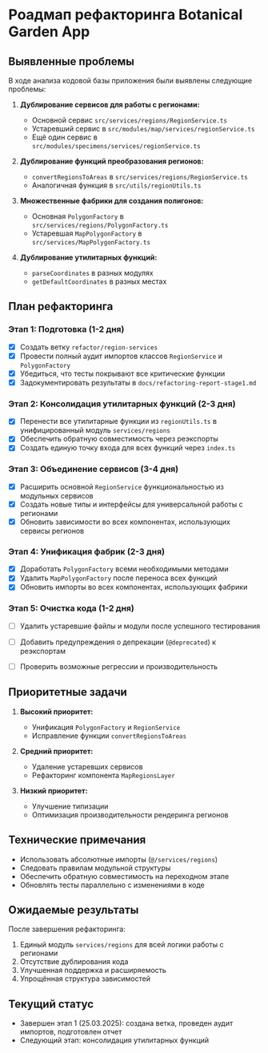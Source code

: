 # Роадмап рефакторинга Botanical Garden App

## Выявленные проблемы

В ходе анализа кодовой базы приложения были выявлены следующие проблемы:

1. **Дублирование сервисов для работы с регионами:**
   - Основной сервис `src/services/regions/RegionService.ts`
   - Устаревший сервис в `src/modules/map/services/regionService.ts`
   - Ещё один сервис в `src/modules/specimens/services/regionService.ts`

2. **Дублирование функций преобразования регионов:**
   - `convertRegionsToAreas` в `src/services/regions/RegionService.ts`
   - Аналогичная функция в `src/utils/regionUtils.ts`

3. **Множественные фабрики для создания полигонов:**
   - Основная `PolygonFactory` в `src/services/regions/PolygonFactory.ts`
   - Устаревшая `MapPolygonFactory` в `src/services/MapPolygonFactory.ts`

4. **Дублирование утилитарных функций:**
   - `parseCoordinates` в разных модулях
   - `getDefaultCoordinates` в разных местах

## План рефакторинга

### Этап 1: Подготовка (1-2 дня)
- [x] Создать ветку `refactor/region-services`
- [x] Провести полный аудит импортов классов `RegionService` и `PolygonFactory`
- [x] Убедиться, что тесты покрывают все критические функции
- [x] Задокументировать результаты в `docs/refactoring-report-stage1.md`

### Этап 2: Консолидация утилитарных функций (2-3 дня)
- [x] Перенести все утилитарные функции из `regionUtils.ts` в унифицированный модуль `services/regions`
- [x] Обеспечить обратную совместимость через реэкспорты
- [x] Создать единую точку входа для всех функций через `index.ts`

### Этап 3: Объединение сервисов (3-4 дня)
- [x] Расширить основной `RegionService` функциональностью из модульных сервисов
- [x] Создать новые типы и интерфейсы для универсальной работы с регионами
- [x] Обновить зависимости во всех компонентах, использующих сервисы регионов

### Этап 4: Унификация фабрик (2-3 дня)
- [x] Доработать `PolygonFactory` всеми необходимыми методами
- [x] Удалить `MapPolygonFactory` после переноса всех функций
- [x] Обновить импорты во всех компонентах, использующих фабрики

### Этап 5: Очистка кода (1-2 дня)
- [ ] Удалить устаревшие файлы и модули после успешного тестирования
- [ ] Добавить предупреждения о депрекации (`@deprecated`) к реэкспортам
- [ ] Проверить возможные регрессии и производительность


## Приоритетные задачи

1. **Высокий приоритет:**
   - Унификация `PolygonFactory` и `RegionService`
   - Исправление функции `convertRegionsToAreas`

2. **Средний приоритет:**
   - Удаление устаревших сервисов
   - Рефакторинг компонента `MapRegionsLayer`

3. **Низкий приоритет:**
   - Улучшение типизации
   - Оптимизация производительности рендеринга регионов

## Технические примечания

- Использовать абсолютные импорты (`@/services/regions`)
- Следовать правилам модульной структуры
- Обеспечить обратную совместимость на переходном этапе
- Обновлять тесты параллельно с изменениями в коде

## Ожидаемые результаты

После завершения рефакторинга:
1. Единый модуль `services/regions` для всей логики работы с регионами
2. Отсутствие дублирования кода
3. Улучшенная поддержка и расширяемость
4. Упрощённая структура зависимостей

## Текущий статус
- Завершен этап 1 (25.03.2025): создана ветка, проведен аудит импортов, подготовлен отчет
- Следующий этап: консолидация утилитарных функций
